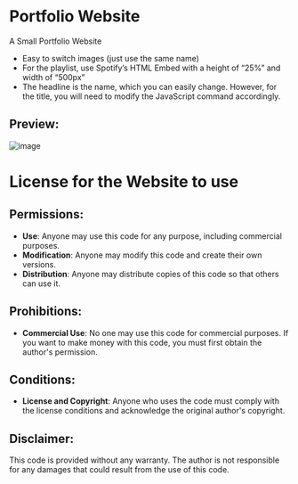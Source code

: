 # Portfolio Website
A Small Portfolio Website

- Easy to switch images (just use the same name)
- For the playlist, use Spotify’s HTML Embed with a height of “25%” and width of “500px”
- The headline is the name, which you can easily change. However, for the title, you will need to modify the JavaScript command accordingly.

## Preview:

![image](https://github.com/zblutrot/PortfolioWebsite/assets/116888863/e56992a4-3f4b-4f5b-a797-c3dbca615b6e)

# License for the Website to use

## Permissions:
- **Use**: Anyone may use this code for any purpose, including commercial purposes.
- **Modification**: Anyone may modify this code and create their own versions.
- **Distribution**: Anyone may distribute copies of this code so that others can use it.

## Prohibitions:
- **Commercial Use**: No one may use this code for commercial purposes. If you want to make money with this code, you must first obtain the author's permission.

## Conditions:
- **License and Copyright**: Anyone who uses the code must comply with the license conditions and acknowledge the original author's copyright.

## Disclaimer:
This code is provided without any warranty. The author is not responsible for any damages that could result from the use of this code.

